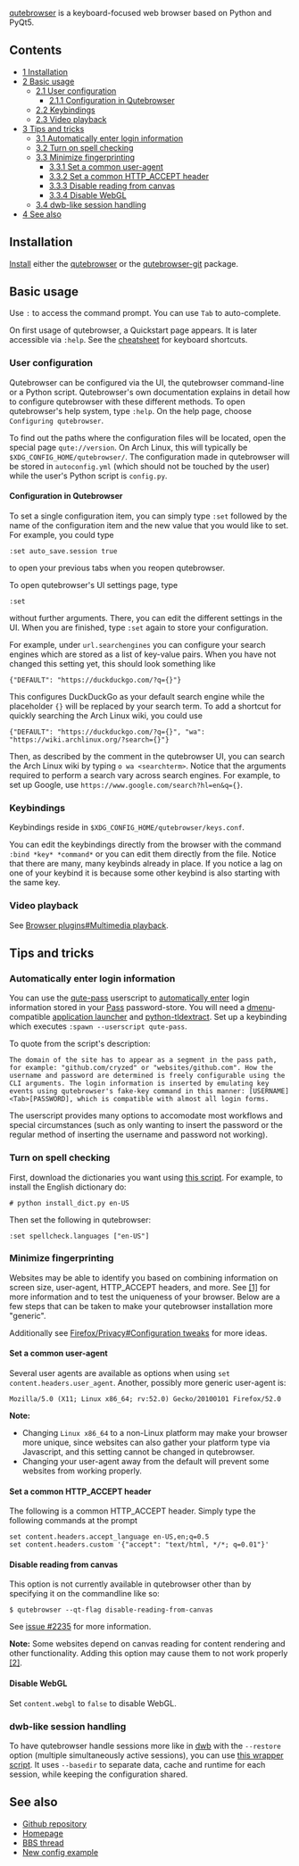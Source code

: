 [qutebrowser](https://github.com/qutebrowser/qutebrowser) is a keyboard-focused web browser based on Python and PyQt5.

## Contents

*   [1 Installation](#Installation)
*   [2 Basic usage](#Basic_usage)
    *   [2.1 User configuration](#User_configuration)
        *   [2.1.1 Configuration in Qutebrowser](#Configuration_in_Qutebrowser)
    *   [2.2 Keybindings](#Keybindings)
    *   [2.3 Video playback](#Video_playback)
*   [3 Tips and tricks](#Tips_and_tricks)
    *   [3.1 Automatically enter login information](#Automatically_enter_login_information)
    *   [3.2 Turn on spell checking](#Turn_on_spell_checking)
    *   [3.3 Minimize fingerprinting](#Minimize_fingerprinting)
        *   [3.3.1 Set a common user-agent](#Set_a_common_user-agent)
        *   [3.3.2 Set a common HTTP_ACCEPT header](#Set_a_common_HTTP_ACCEPT_header)
        *   [3.3.3 Disable reading from canvas](#Disable_reading_from_canvas)
        *   [3.3.4 Disable WebGL](#Disable_WebGL)
    *   [3.4 dwb-like session handling](#dwb-like_session_handling)
*   [4 See also](#See_also)

## Installation

[Install](/index.php/Install "Install") either the [qutebrowser](https://www.archlinux.org/packages/?name=qutebrowser) or the [qutebrowser-git](https://aur.archlinux.org/packages/qutebrowser-git/) package.

## Basic usage

Use `:` to access the command prompt. You can use `Tab` to auto-complete.

On first usage of qutebrowser, a Quickstart page appears. It is later accessible via `:help`. See the [cheatsheet](https://qutebrowser.org/img/cheatsheet-big.png) for keyboard shortcuts.

### User configuration

Qutebrowser can be configured via the UI, the qutebrowser command-line or a Python script. Qutebrowser's own documentation explains in detail how to configure qutebrowser with these different methods. To open qutebrowser's help system, type `:help`. On the help page, choose `Configuring qutebrowser`.

To find out the paths where the configuration files will be located, open the special page `qute://version`. On Arch Linux, this will typically be `$XDG_CONFIG_HOME/qutebrowser/`. The configuration made in qutebrowser will be stored in `autoconfig.yml` (which should not be touched by the user) while the user's Python script is `config.py`.

#### Configuration in Qutebrowser

To set a single configuration item, you can simply type `:set` followed by the name of the configuration item and the new value that you would like to set. For example, you could type

```
:set auto_save.session true

```

to open your previous tabs when you reopen qutebrowser.

To open qutebrowser's UI settings page, type

```
:set

```

without further arguments. There, you can edit the different settings in the UI. When you are finished, type `:set` again to store your configuration.

For example, under `url.searchengines` you can configure your search engines which are stored as a list of key-value pairs. When you have not changed this setting yet, this should look something like

```
{"DEFAULT": "https://duckduckgo.com/?q={}"}

```

This configures DuckDuckGo as your default search engine while the placeholder `{}` will be replaced by your search term. To add a shortcut for quickly searching the Arch Linux wiki, you could use

```
{"DEFAULT": "https://duckduckgo.com/?q={}", "wa": "https://wiki.archlinux.org/?search={}"}

```

Then, as described by the comment in the qutebrowser UI, you can search the Arch Linux wiki by typing `o wa <searchterm>`. Notice that the arguments required to perform a search vary across search engines. For example, to set up Google, use `https://www.google.com/search?hl=en&q={}`.

### Keybindings

Keybindings reside in `$XDG_CONFIG_HOME/qutebrowser/keys.conf`.

You can edit the keybindings directly from the browser with the command `:bind *key* *command*` or you can edit them directly from the file. Notice that there are many, many keybinds already in place. If you notice a lag on one of your keybind it is because some other keybind is also starting with the same key.

### Video playback

See [Browser plugins#Multimedia playback](/index.php/Browser_plugins#Multimedia_playback "Browser plugins").

## Tips and tricks

### Automatically enter login information

You can use the [qute-pass](https://github.com/qutebrowser/qutebrowser/blob/master/misc/userscripts/qute-pass) userscript to [automatically enter](https://i.imgur.com/KN3XuZP.gif) login information stored in your [Pass](/index.php/Pass "Pass") password-store. You will need a [dmenu](/index.php/Dmenu "Dmenu")-compatible [application launcher](/index.php/List_of_applications/Other#Application_launchers "List of applications/Other") and [python-tldextract](https://www.archlinux.org/packages/?name=python-tldextract). Set up a keybinding which executes `:spawn --userscript qute-pass`.

To quote from the script's description:

```
The domain of the site has to appear as a segment in the pass path, for example: "github.com/cryzed" or "websites/github.com". How the username and password are determined is freely configurable using the CLI arguments. The login information is inserted by emulating key events using qutebrowser's fake-key command in this manner: [USERNAME]<Tab>[PASSWORD], which is compatible with almost all login forms.

```

The userscript provides many options to accomodate most workflows and special circumstances (such as only wanting to insert the password or the regular method of inserting the username and password not working).

### Turn on spell checking

First, download the dictionaries you want using [this script](https://github.com/qutebrowser/qutebrowser/blob/master/scripts/install_dict.py). For example, to install the English dictionary do:

```
# python install_dict.py en-US

```

Then set the following in qutebrowser:

```
:set spellcheck.languages ["en-US"]

```

### Minimize fingerprinting

Websites may be able to identify you based on combining information on screen size, user-agent, HTTP_ACCEPT headers, and more. See [[1]](https://panopticlick.eff.org/) for more information and to test the uniqueness of your browser. Below are a few steps that can be taken to make your qutebrowser installation more "generic".

Additionally see [Firefox/Privacy#Configuration tweaks](/index.php/Firefox/Privacy#Configuration_tweaks "Firefox/Privacy") for more ideas.

#### Set a common user-agent

Several user agents are available as options when using `set content.headers.user_agent`. Another, possibly more generic user-agent is:

```
Mozilla/5.0 (X11; Linux x86_64; rv:52.0) Gecko/20100101 Firefox/52.0

```

**Note:**

*   Changing `Linux x86_64` to a non-Linux platform may make your browser more unique, since websites can also gather your platform type via Javascript, and this setting cannot be changed in qutebrowser.
*   Changing your user-agent away from the default will prevent some websites from working properly.

#### Set a common HTTP_ACCEPT header

The following is a common HTTP_ACCEPT header. Simply type the following commands at the prompt

```
set content.headers.accept_language en-US,en;q=0.5
set content.headers.custom '{"accept": "text/html, */*; q=0.01"}'

```

#### Disable reading from canvas

This option is not currently available in qutebrowser other than by specifying it on the commandline like so:

```
$ qutebrowser --qt-flag disable-reading-from-canvas

```

See [issue #2235](https://github.com/qutebrowser/qutebrowser/issues/2235) for more information.

**Note:** Some websites depend on canvas reading for content rendering and other functionality. Adding this option may cause them to not work properly [[2]](https://github.com/qutebrowser/qutebrowser/issues/2908).

#### Disable WebGL

Set `content.webgl` to `false` to disable WebGL.

### dwb-like session handling

To have qutebrowser handle sessions more like in [dwb](/index.php/Dwb "Dwb") with the `--restore` option (multiple simultaneously active sessions), you can use [this wrapper script](https://github.com/ayekat/dotfiles/blob/master/bin/qutebrowser). It uses `--basedir` to separate data, cache and runtime for each session, while keeping the configuration shared.

## See also

*   [Github repository](https://github.com/qutebrowser/qutebrowser)
*   [Homepage](https://qutebrowser.org/)
*   [BBS thread](https://bbs.archlinux.org/viewtopic.php?id=191076)
*   [New config example](https://bitbucket.org/jasonwryan/shiv/src/tip/.config/qutebrowser/config.py)